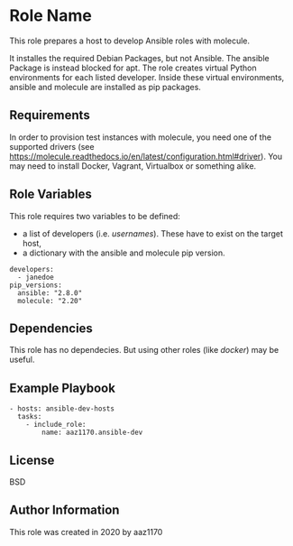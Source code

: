 Role Name
=========

This role prepares a host to develop Ansible roles with molecule.

It installes the required Debian Packages, but not Ansible. The
ansible Package is instead blocked for apt. The role creates virtual
Python environments for each listed developer. Inside these virtual
environments, ansible and molecule are installed as pip packages.

Requirements
------------

In order to provision test instances with molecule, you need one of the
supported drivers (see
https://molecule.readthedocs.io/en/latest/configuration.html#driver).
You may need to install Docker, Vagrant, Virtualbox or something alike.

Role Variables
--------------

This role requires two variables to be defined:
- a list of developers (i.e. _usernames_). These have to exist on the target host,
- a dictionary with the ansible and molecule pip version.

<p></p>

    developers:
      - janedoe
    pip_versions:
      ansible: "2.8.0"
      molecule: "2.20"

Dependencies
------------

This role has no dependecies. But using other roles (like _docker_) may be
useful.

Example Playbook
----------------

    - hosts: ansible-dev-hosts
      tasks:
        - include_role: 
            name: aaz1170.ansible-dev

License
-------

BSD

Author Information
------------------

This role was created in 2020 by aaz1170
